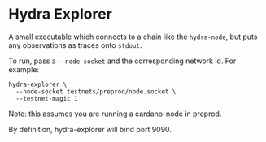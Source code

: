 # Hydra Explorer

A small executable which connects to a chain like the `hydra-node`, but puts any
observations as traces onto `stdout`.

To run, pass a `--node-socket` and the corresponding network id. For example:

``` shell
hydra-explorer \
  --node-socket testnets/preprod/node.socket \
  --testnet-magic 1
```

Note: this assumes you are running a cardano-node in preprod.

By definition, hydra-explorer will bind port 9090.
